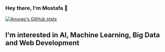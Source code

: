 ### Hey there, I'm Mostafa 👋  

[![Anurag's GitHub stats](https://github-readme-stats.vercel.app/api?username=mostafa-A48&count_private=true&show_icons=true&theme=dark)](https://github.com/anuraghazra/github-readme-stats)

## I'm interested in AI, Machine Learning, Big Data and Web Development
